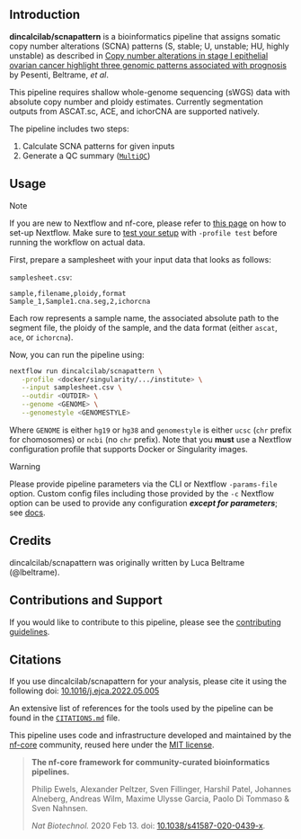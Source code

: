 ## Introduction

**dincalcilab/scnapattern** is a bioinformatics pipeline that assigns somatic copy number alterations (SCNA) patterns (S, stable; U, unstable; HU, highly unstable) as described in [Copy number alterations in stage I epithelial ovarian cancer highlight three genomic patterns associated with prognosis](https://doi.org/10.1016/j.ejca.2022.05.005) by Pesenti, Beltrame, *et al*.

This pipeline requires shallow whole-genome sequencing (sWGS) data with absolute copy number and ploidy estimates. Currently segmentation outputs from ASCAT.sc, ACE, and ichorCNA are supported natively.

The pipeline includes two steps:

1. Calculate SCNA patterns for given inputs
2. Generate a QC summary ([`MultiQC`](http://multiqc.info/))

## Usage

> [!NOTE]
> If you are new to Nextflow and nf-core, please refer to [this page](https://nf-co.re/docs/usage/installation) on how to set-up Nextflow. Make sure to [test your setup](https://nf-co.re/docs/usage/introduction#how-to-run-a-pipeline) with `-profile test` before running the workflow on actual data.

First, prepare a samplesheet with your input data that looks as follows:

`samplesheet.csv`:

```csv
sample,filename,ploidy,format
Sample_1,Sample1.cna.seg,2,ichorcna
```

Each row represents a sample name, the associated absolute path to the segment file, the ploidy of the sample, and the data format (either `ascat`, `ace`, or `ichorcna`).


Now, you can run the pipeline using:

```bash
nextflow run dincalcilab/scnapattern \
   -profile <docker/singularity/.../institute> \
   --input samplesheet.csv \
   --outdir <OUTDIR> \
   --genome <GENOME> \
   --genomestyle <GENOMESTYLE>
```

Where `GENOME` is either `hg19` or `hg38` and `genomestyle` is either `ucsc` (`chr` prefix for chomosomes) or `ncbi` (no `chr` prefix). Note that you **must** use a Nextflow configuration profile that supports Docker or Singularity images.

> [!WARNING]
> Please provide pipeline parameters via the CLI or Nextflow `-params-file` option. Custom config files including those provided by the `-c` Nextflow option can be used to provide any configuration _**except for parameters**_;
> see [docs](https://nf-co.re/usage/configuration#custom-configuration-files).

## Credits

dincalcilab/scnapattern was originally written by Luca Beltrame (@lbeltrame).

## Contributions and Support

If you would like to contribute to this pipeline, please see the [contributing guidelines](.github/CONTRIBUTING.md).

## Citations

If you use dincalcilab/scnapattern for your analysis, please cite it using the following doi: [10.1016/j.ejca.2022.05.005](https://doi.org/10.1016/j.ejca.2022.05.005)

An extensive list of references for the tools used by the pipeline can be found in the [`CITATIONS.md`](CITATIONS.md) file.

This pipeline uses code and infrastructure developed and maintained by the [nf-core](https://nf-co.re) community, reused here under the [MIT license](https://github.com/nf-core/tools/blob/master/LICENSE).

> **The nf-core framework for community-curated bioinformatics pipelines.**
>
> Philip Ewels, Alexander Peltzer, Sven Fillinger, Harshil Patel, Johannes Alneberg, Andreas Wilm, Maxime Ulysse Garcia, Paolo Di Tommaso & Sven Nahnsen.
>
> _Nat Biotechnol._ 2020 Feb 13. doi: [10.1038/s41587-020-0439-x](https://dx.doi.org/10.1038/s41587-020-0439-x).
